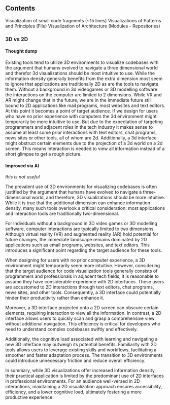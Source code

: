 ## Contents

Visualization of small code fragments (~15 lines)
Visualizations of Patterns and Principles (File)
Visualization of Architecture (Modules - Repositories)

### 3D vs 2D

#### Thought dump

Existing tools tend to utilize 3D environments to visualize codebases with the argument that humans evolved to navigate a three dimensional world and therefor 3d visualizations should be most intuitive to use. While the information density generally benefits from the extra dimension most seem to ignore that applications are traditionally 2D as are the tools to navigate them. Without a background in 3d videogames or 3D modelling software the interactions on the computer are limited to 2 dimensions. While VR and AR might change that in the future, we are in the immediate future still bound to 2D applications like mail programs, most websites and text editors. At this point it becomes a point of target audience. If we design for users who have no prior experience with computers the 3d environment might temporarily be more intuitive to use. But due to the expectation of targeting programmers and adjacent roles in the tech industry it makes sense to assume at least some prior interactions with text editors, chat programs, news sites or other tools, all of whom are 2d. Additionally, a 3d interface might obstruct certain elements due to the projection of a 3d world on a 2d screen. This means interaction is needed to view all information instead of a short glimpse to get a rough picture.

#### Improved via AI

_this is not useful_

The prevalent use of 3D environments for visualizing codebases is often justified by the argument that humans have evolved to navigate a three-dimensional world, and therefore, 3D visualizations should be more intuitive. While it is true that the additional dimension can enhance information density, many such tools overlook a critical consideration: most applications and interaction tools are traditionally two-dimensional.

For individuals without a background in 3D video games or 3D modelling software, computer interactions are typically limited to two dimensions. Although virtual reality (VR) and augmented reality (AR) hold potential for future changes, the immediate landscape remains dominated by 2D applications such as email programs, websites, and text editors. This introduces a significant point regarding the target audience for these tools.

When designing for users with no prior computer experience, a 3D environment might temporarily seem more intuitive. However, considering that the target audience for code visualization tools generally consists of programmers and professionals in adjacent tech fields, it is reasonable to assume they have considerable experience with 2D interfaces. These users are accustomed to 2D interactions through text editors, chat programs, news sites, and other tools. Consequently, a 3D interface could potentially hinder their productivity rather than enhance it.

Moreover, a 3D interface projected onto a 2D screen can obscure certain elements, requiring interaction to view all the information. In contrast, a 2D interface allows users to quickly scan and grasp a comprehensive view without additional navigation. This efficiency is critical for developers who need to understand complex codebases swiftly and effectively.

Additionally, the cognitive load associated with learning and navigating a new 3D interface may outweigh its potential benefits. Familiarity with 2D tools allows users to leverage existing skills and workflows, facilitating a smoother and faster adaptation process. The transition to 3D environments could introduce unnecessary friction and reduce overall efficiency.

In summary, while 3D visualizations offer increased information density, their practical application is limited by the predominant use of 2D interfaces in professional environments. For an audience well-versed in 2D interactions, maintaining a 2D visualization approach ensures accessibility, efficiency, and a lower cognitive load, ultimately fostering a more productive experience.